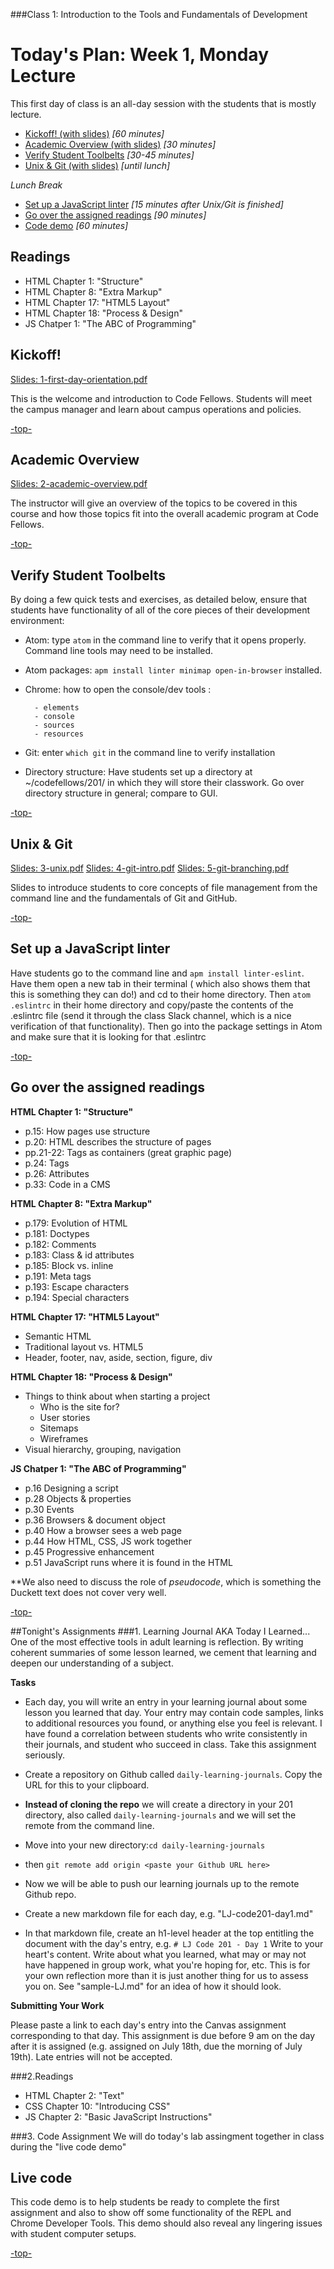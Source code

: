 ###Class 1: Introduction to the Tools and Fundamentals of Development

<a id="top"></a>
# Today's Plan: Week 1, Monday Lecture

This first day of class is an all-day session with the students that is mostly lecture.

- [Kickoff! (with slides)](#kickoff) *[60 minutes]*
- [Academic Overview (with slides)](#academic) *[30 minutes]*
- [Verify Student Toolbelts](#toolbelt) *[30-45 minutes]*
- [Unix & Git (with slides)](#ug) *[until lunch]*

*Lunch Break*

- [Set up a JavaScript linter](#linter) *[15 minutes after Unix/Git is finished]*
- [Go over the assigned readings](#readings) *[90 minutes]*
- [Code demo](#code) *[60 minutes]*

## Readings

- HTML Chapter 1: "Structure"
- HTML Chapter 8: "Extra Markup"
- HTML Chapter 17: "HTML5 Layout"
- HTML Chapter 18: "Process & Design"
- JS Chatper 1: "The ABC of Programming"

<a id="kickoff"></a>
## Kickoff!

[Slides: 1-first-day-orientation.pdf](slides/1-first-day-orientation.pdf)

This is the welcome and introduction to Code Fellows. Students will meet the campus manager and learn about campus operations and policies.

[-top-](#top)

<a id="academic"></a>
## Academic Overview

[Slides: 2-academic-overview.pdf](slides/2-academic-overview.pdf)

The instructor will give an overview of the topics to be covered in this course and how those topics fit into the overall academic program at Code Fellows.

[-top-](#top)

<a id="toolbelt"></a>
## Verify Student Toolbelts

By doing a few quick tests and exercises, as detailed below, ensure that students have functionality of all of the core pieces of their development environment:

- Atom: type `atom` in the command line to verify that it opens properly. Command line tools may need to be installed.
- Atom packages: `apm install linter minimap open-in-browser` installed.
- Chrome: how to open the console/dev tools :

	   	- elements
	   	- console
	   	- sources
	   	- resources

- Git: enter `which git` in the command line to verify installation
- Directory structure: Have students set up a directory at ~/codefellows/201/ in which they will store their classwork. Go over directory structure in general; compare to GUI.

[-top-](#top)

<a id="ug"></a>
## Unix & Git

[Slides: 3-unix.pdf](slides/3-unix.pdf)
[Slides: 4-git-intro.pdf](slides/4-git-intro.pdf)
[Slides: 5-git-branching.pdf](slides/5-git-branching.pdf)

Slides to introduce students to core concepts of file management from the command line and the fundamentals of Git and GitHub.

[-top-](#top)

<a id="linter"></a>
## Set up a JavaScript linter
Have students go to the command line and `apm install linter-eslint`. Have them open a new tab in their terminal ( which also shows them that this is something they can do!) and cd to their home directory. Then `atom .eslintrc` in their home directory and copy/paste the contents of the .eslintrc file (send it through the class Slack channel, which is a nice verification of that functionality). Then go into the package settings in Atom and make sure that it is looking for that .eslintrc

[-top-](#top)

<a id="readings"></a>
## Go over the assigned readings

**HTML Chapter 1: "Structure"**

- p.15: How pages use structure
- p.20: HTML describes the structure of pages
- pp.21-22: Tags as containers (great graphic page)
- p.24: Tags
- p.26: Attributes
- p.33: Code in a CMS

**HTML Chapter 8: "Extra Markup"**

- p.179: Evolution of HTML
- p.181: Doctypes
- p.182: Comments
- p.183: Class & id attributes
- p.185: Block vs. inline
- p.191: Meta tags
- p.193: Escape characters
- p.194: Special characters

**HTML Chapter 17: "HTML5 Layout"**

- Semantic HTML
- Traditional layout vs. HTML5
- Header, footer, nav, aside, section, figure, div

**HTML Chapter 18: "Process & Design"**

- Things to think about when starting a project
  - Who is the site for?
  - User stories
  - Sitemaps
  - Wireframes
- Visual hierarchy, grouping, navigation

**JS Chatper 1: "The ABC of Programming"**

- p.16 	Designing a script
- p.28 	Objects & properties
- p.30 	Events
- p.36 	Browsers & document object
- p.40 	How a browser sees a web page
- p.44 	How HTML, CSS, JS work together			
- p.45 	Progressive enhancement
- p.51 	JavaScript runs where it is found in the HTML

**We also need to discuss the role of *pseudocode*, which is something the Duckett text does not cover very well.

[-top-](#top)

<a id="code"></a>

##Tonight's Assignments
###1. Learning Journal AKA Today I Learned...
One of the most effective tools in adult learning is reflection. By writing coherent summaries of some lesson learned, we cement that learning and deepen our understanding of a subject.

**Tasks**

- Each day, you will write an entry in your learning journal about some lesson you learned that day. Your entry may contain code samples, links to additional resources you found, or anything else you feel is relevant. I have found a correlation between students who write consistently in their journals, and student who succeed in class. Take this assignment seriously.

- Create a repository on Github called `daily-learning-journals`. Copy the URL for this to your clipboard.
- **Instead of cloning the repo**  we will create a directory in your 201 directory, also called `daily-learning-journals` and we will set the remote from the command line.
- Move into your new directory:`cd daily-learning-journals`  
- then `git remote add origin <paste your Github URL here>`
- Now we will be able to push our learning journals up to the remote Github repo.

- Create a new markdown file for each day, e.g. "LJ-code201-day1.md"
- In that markdown file, create an h1-level header at the top entitling the document with the day's entry, e.g. `# LJ Code 201 - Day 1`
Write to your heart's content. Write about what you learned, what may or may not have happened in group work, what you're hoping for, etc. This is for your own reflection more than it is just another thing for us to assess you on.
See "sample-LJ.md" for an idea of how it should look.

**Submitting Your Work**

Please paste a link to each day's entry into the Canvas assignment corresponding to that day. This assignment is due before 9 am on the day after it is assigned (e.g. assigned on July 18th, due the morning of July 19th). Late entries will not be accepted.

###2.Readings
- HTML Chapter 2: "Text"
- CSS Chapter 10: "Introducing CSS"
- JS Chapter 2: "Basic JavaScript Instructions"

###3. Code Assignment
We will do today's lab assingment together in class during the "live code demo"

## Live code

This code demo is to help students be ready to complete the first assignment and also to show off some functionality of the REPL and Chrome Developer Tools. This demo should also reveal any lingering issues with student computer setups.

[-top-](#top)
